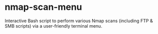 # nmap-scan-menu
Interactive Bash script to perform various Nmap scans (including FTP &amp; SMB scripts) via a user-friendly terminal menu.

